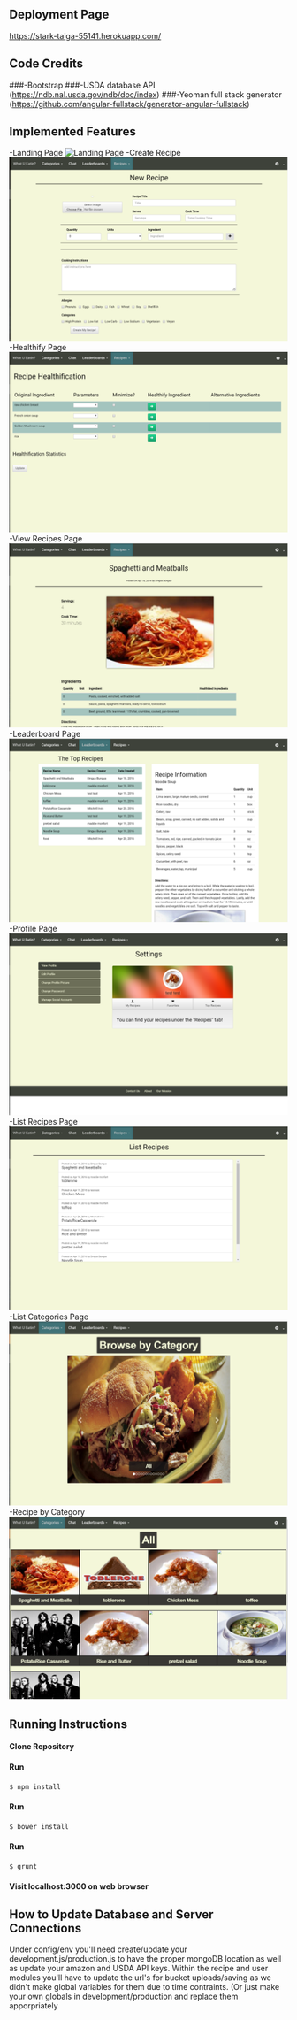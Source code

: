 ## Deployment Page
https://stark-taiga-55141.herokuapp.com/

## Code Credits
###-Bootstrap
###-USDA database API (https://ndb.nal.usda.gov/ndb/doc/index)
###-Yeoman full stack generator (https://github.com/angular-fullstack/generator-angular-fullstack)

## Implemented Features
-Landing Page
![Landing Page](https://raw.githubusercontent.com/SEGroup9b/whatUEatin/dev/screenshots/landing_page.PNG)
-Create Recipe
![Create Recipe](https://raw.githubusercontent.com/SEGroup9b/whatUEatin/dev/screenshots/create_recipe.PNG)
-Healthify Page
![Healthify Page](https://raw.githubusercontent.com/SEGroup9b/whatUEatin/dev/screenshots/healthify.PNG)
-View Recipes Page
![View Recipes Page](https://raw.githubusercontent.com/SEGroup9b/whatUEatin/dev/screenshots/view_recipes.PNG)
-Leaderboard Page
![View Leaaderboard](https://raw.githubusercontent.com/SEGroup9b/whatUEatin/dev/screenshots/leaderboard.PNG)
-Profile Page
![Profile Page](https://raw.githubusercontent.com/SEGroup9b/whatUEatin/dev/screenshots/view_profile.PNG)
-List Recipes Page
![list recipes](https://raw.githubusercontent.com/SEGroup9b/whatUEatin/dev/screenshots/list_recipes.PNG)
-List Categories Page
![categories](https://raw.githubusercontent.com/SEGroup9b/whatUEatin/dev/screenshots/list_categories.PNG)
-Recipe by Category
![recipe by category](https://raw.githubusercontent.com/SEGroup9b/whatUEatin/dev/screenshots/recipe_by_category.PNG)

## Running Instructions
#### Clone Repository
####  Run
```bash
$ npm install
```
#### Run
```bash
$ bower install
```
####  Run
```bash
$ grunt
```
#### Visit localhost:3000 on web browser

## How to Update Database and Server Connections
Under config/env you'll need create/update your development.js/production.js to have the proper mongoDB location as well as update your amazon and USDA API keys.
Within the recipe and user modules you'll have to update the url's for bucket uploads/saving as we didn't make global variables for them due to time contraints. (Or just make your own globals in development/production and replace them apporpriately

